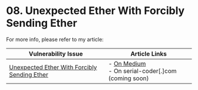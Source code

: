 # 08. Unexpected Ether With Forcibly Sending Ether

For more info, please refer to my article:

| Vulnerability Issue | Article Links |
| --- | --- |
| [Unexpected Ether With Forcibly Sending Ether]() | - [On Medium](https://medium.com/valixconsulting/solidity-smart-contract-security-by-example-08-unexpected-ether-with-forcibly-sending-ether-e13be2c6b985)<br /> - On serial-coder[.]com (coming soon) |